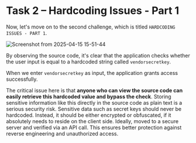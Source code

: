 # Task 2 – Hardcoding Issues - Part 1

Now, let's move on to the second challenge, which is titled `HARDCODING ISSUES - PART 1`.
 
 ![Screenshot from 2025-04-15 15-51-44](https://github.com/user-attachments/assets/72deef70-4c04-40ba-a3a9-d099369ec7a8)

By observing the source code, it's clear that the application checks whether the user input is equal to a hardcoded string called `vendorsecretkey`.

When we enter `vendorsecretkey` as input, the application grants access successfully.

The critical issue here is that **anyone who can view the source code can easily retrieve this hardcoded value and bypass the check**. Storing sensitive information like this directly in the source code as plain text is a serious security risk. Sensitive data such as secret keys should never be hardcoded. Instead, it should be either encrypted or obfuscated, if it absolutely needs to reside on the client side. Ideally, moved to a secure server and verified via an API call. This ensures better protection against reverse engineering and unauthorized access.
